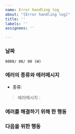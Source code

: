 ```yaml
---
name: Error handling log
about: "[Error handling log]"
title: ''
labels: ''
assignees: ''

---
```


### 날짜
`0000/ 00/ 00 (W)`

### 에러의 종류와 에러메시지
- 종류: 
> 에러메시지 :

### 에러를 해결하기 위해 한 행동


### 다음을 위한 행동
